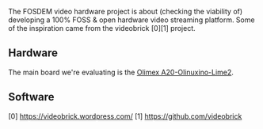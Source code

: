 The FOSDEM video hardware project is about (checking the viability of) developing a 100% FOSS & open hardware video streaming platform. Some of the inspiration came from the videobrick [0][1] project.

## Hardware
The main board we're evaluating is the [Olimex A20-Olinuxino-Lime2](https://www.olimex.com/Products/OLinuXino/A20/A20-OLinuXino-LIME2/).

## Software


[0] https://videobrick.wordpress.com/
[1] https://github.com/videobrick
